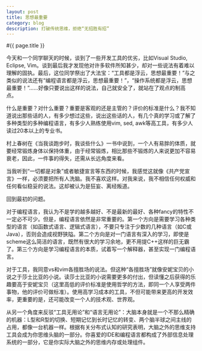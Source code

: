 ```yaml
---
layout: post
title: 思想最重要
category: blog
description: 打破传统思维，拒绝“无招胜有招”
---
```


#{{ page.title }}

今天和一个同学聊天的时候，谈到了一些开发工具的优劣，比如Visual Studio, Eclipse, Vim。谈到最后我才发现他对许多软件所知甚少，却对一些说法有着难以理解的固执。最后，这位同学祭出了大法宝：“工具都是浮云，思想最重要！”与之类似的说法还有“编程语言都是浮云，思想最重要！”，“操作系统都是浮云，思想最重要！”……好像只要说出这样的说法，自己就安全了，就站在了观点的制高点。

什么是重要？对什么重要？重要是客观的还是主管的？评价的标准是什么？我不知道说出那些话的人，有多少想过这些，说出这些话的人，有几个真的学习或了解了多种类型的多种编程语言，有多少人熟练使用vim, sed, awk等高工具，有多少人读过20本以上的专业书。

村上春树在《当我谈跑步时，我谈些什么》一书中说到，一个人有易胖的体质，就要经常锻炼身体以保持体重，由于经常锻炼，相比那些不锻炼的人来说更加不容易衰老，因此，一件事的得失，还需从长远角度来看。

当我听到“一切都是对象”或者敏捷宣言等东西的时候，我感觉这就像《共产党宣言》一样，必须要把所有人洗脑。我不喜欢这样。对我来说，我不相信任何权威和任何看似稳妥的说法。这却被认为是狂妄、离经叛道。

回到最初的问题。

对于编程语言，我认为不是学的越多越好、不是最新的最好、各种fancy的特性不一定必不可少。但是，编程语言依然是非常重要的。第一个方向是需要学习各种类型的语言（如函数式语言、逻辑式语言），不要只专注于少数的几种语言（如C或Java），否则会造成视野狭隘。第二个方向是对一门语言有深入的学习，即使是scheme这么简洁的语言，既然有很大的学习余地，更不用提C++这样的巨无霸了。第三个方向是学习编程语言的本质，试着写一个解释器，甚至实现一门编程语言。

对于工具，我同意vs和vim各擅胜场的说法。但这种“各擅胜场”就像安妮宝贝的小说之于莎士比亚的小说。读莎士比亚的小说需要更多的付出，但读懂之后获得的乐趣要高于安妮宝贝（这里高低的评价标准是使用哲学的方法，即同一个人享受两件事物，他的评价可做标准）。使用高学习成本的工具，不但可能带来更高的开发效率，更重要的是，还可能改变一个人的技术观、世界观。

从另一个角度来反驳“工具无用论”和“语言无用论”：大脑本身就是一个不那么精确的机器：L型和R型的切换、短期记忆到长时记忆的转变、两个脑半球之间主线的占用，都像一台机器一样。根据有关分布式认知的研究表明，大脑之外的思维支持工具会成为你思维头脑的一部分。你喜爱的IDE和编程语言都构成了外部信息处理系统的一部分，它是你实际大脑之外的思维内存或处理组件。

